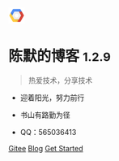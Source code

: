 ![logo](_media/ico.png)

# 陈默的博客 <small>1.2.9</small>

> 热爱技术，分享技术

- 迎着阳光，努力前行

- 书山有路勤为径

- QQ：565036413

[Gitee](https://gitee.com/gite2)
[Blog](https://blog.edjoke.com/)
[Get Started](/01_Tools_Docsify/docsify)